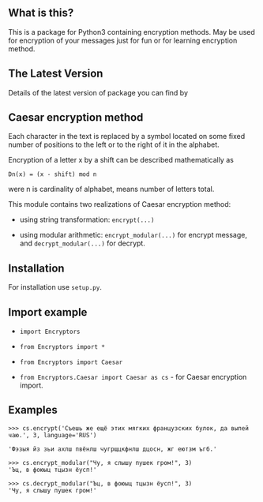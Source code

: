 What is this?
-
This is a package for Python3 containing encryption methods. May be used for encryption of your messages just for fun
or for learning encryption method. 

The Latest Version
-
Details of the latest version of package you can find by

Caesar encryption method
-
Each character in the text is replaced by a symbol located on some fixed number of positions to the
left or to the right of it in the alphabet.

Encryption of a letter x by a shift can be described mathematically as
        
    Dn(x) = (x - shift) mod n
        
were n is cardinality of alphabet, means number of letters total.


This module contains two realizations of Caesar encryption method:

* using string transformation: `encrypt(...)` 

* using modular arithmetic: `encrypt_modular(...)` for encrypt message, and `decrypt_modular(...)` for decrypt.

Installation
-
For installation use `setup.py`.

Import example
-
* `import Encryptors`

* `from Encryptors import *`

* `from Encryptors import Caesar`

* `from Encryptors.Caesar import Caesar as cs` - for Caesar encryption import.

Examples
-

```buildoutcfg
>>> cs.encrypt('Съешь же ещё этих мягких французских булок, да выпей чаю.', 3, language='RUS') 

'Фэзыя йз зьи ахлш пвёнлш чугрщцкфнлш дцосн, жг еютзм ъгб.'
```

```buildoutcfg
>>> cs.encrypt_modular("Чу, я слышу пушек гром!", 3)
'Ъц, в фоюыц тцызн ёусп!'
```

```buildoutcfg
>>> cs.decrypt_modular("Ъц, в фоюыц тцызн ёусп!", 3)
'Чу, я слышу пушек гром!'
```
